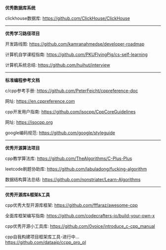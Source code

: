 **优秀数据库系统**

clickhouse数据库: https://github.com/ClickHouse/ClickHouse

---

**优秀学习路径项目**

开发路线图: https://github.com/kamranahmedse/developer-roadmap

计算机自学课程指南: https://github.com/PKUFlyingPig/cs-self-learning

计算机系统总结: https://github.com/huihut/interview

---

**标准编程参考文档**

c/cpp参考手册: https://github.com/PeterFeicht/cppreference-doc

网址:
https://en.cppreference.com

cpp开发用户指南: https://github.com/isocpp/CppCoreGuidelines

网址:
https://isocpp.org

google编码规范:
https://github.com/google/styleguide

---

**优秀开源算法项目**

cpp教学算法库: https://github.com/TheAlgorithms/C-Plus-Plus

leetcode刷题协助库: https://github.com/labuladong/fucking-algorithm

数据结构算法总结: https://github.com/nonstriater/Learn-Algorithms

---

**优秀开源库&框架&工具**

cpp优秀大型开源库框架: https://github.com/fffaraz/awesome-cpp

全面库框架编写指南: https://github.com/codecrafters-io/build-your-own-x

cpp优秀开源小工具库:
https://github.com/0voice/introduce_c-cpp_manual

cpp自我构建项目框架库工具-进行中...
https://github.com/dataaip/ccpp_pro_pl